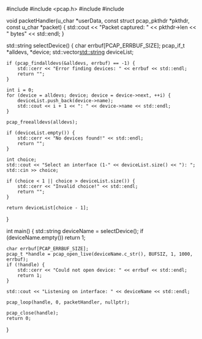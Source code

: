 #include <iostream>
#include <pcap.h>
#include <vector>
#include <string>

void packetHandler(u_char *userData, const struct pcap_pkthdr *pkthdr, const u_char *packet) {
    std::cout << "Packet captured: " << pkthdr->len << " bytes" << std::endl;
}

std::string selectDevice() {
    char errbuf[PCAP_ERRBUF_SIZE];
    pcap_if_t *alldevs, *device;
    std::vector<std::string> deviceList;
    
    if (pcap_findalldevs(&alldevs, errbuf) == -1) {
        std::cerr << "Error finding devices: " << errbuf << std::endl;
        return "";
    }
    
    int i = 0;
    for (device = alldevs; device; device = device->next, ++i) {
        deviceList.push_back(device->name);
        std::cout << i + 1 << ": " << device->name << std::endl;
    }
    
    pcap_freealldevs(alldevs);
    
    if (deviceList.empty()) {
        std::cerr << "No devices found!" << std::endl;
        return "";
    }
    
    int choice;
    std::cout << "Select an interface (1-" << deviceList.size() << "): ";
    std::cin >> choice;
    
    if (choice < 1 || choice > deviceList.size()) {
        std::cerr << "Invalid choice!" << std::endl;
        return "";
    }
    
    return deviceList[choice - 1];
}

int main() {
    std::string deviceName = selectDevice();
    if (deviceName.empty()) return 1;
    
    char errbuf[PCAP_ERRBUF_SIZE];
    pcap_t *handle = pcap_open_live(deviceName.c_str(), BUFSIZ, 1, 1000, errbuf);
    if (!handle) {
        std::cerr << "Could not open device: " << errbuf << std::endl;
        return 1;
    }
    
    std::cout << "Listening on interface: " << deviceName << std::endl;
    
    pcap_loop(handle, 0, packetHandler, nullptr);
    
    pcap_close(handle);
    return 0;
}
